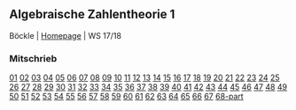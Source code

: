 ## Algebraische Zahlentheorie 1
Böckle | [Homepage](http://typo.iwr.uni-heidelberg.de/groups/arith-geom/home/members/david-guiraud/algebraische-zahlentheorie-1/) | WS 17/18

### Mitschrieb
 [01](https://drive.google.com/open?id=0B738tM3wQ8k9WHhBOU5paXZCdnc)     [02](https://drive.google.com/open?id=0B738tM3wQ8k9WlNPb19IODA0ZEU)     [03](https://drive.google.com/open?id=0B738tM3wQ8k9ME9SYkNGSkR4U0U)     [04](https://drive.google.com/open?id=0B738tM3wQ8k9WkozOVJfQ3BZUE0)     [05](https://drive.google.com/open?id=0B738tM3wQ8k9NFZSMm81Uk54eGc)     [06](https://drive.google.com/open?id=0B738tM3wQ8k9OEk2ZzlZclc4STQ)   [07](https://drive.google.com/open?id=0B738tM3wQ8k9dmI0UTdTVlZ6Vlk)     [08](https://drive.google.com/open?id=0B738tM3wQ8k9ZEYyN0tjc3NLazg)     [09](https://drive.google.com/open?id=0B738tM3wQ8k9eU96UTN6bjVKR3c)     [10](https://drive.google.com/open?id=0B738tM3wQ8k9Y1BxbkNqOGN5Y1E)     [11](https://drive.google.com/open?id=0B738tM3wQ8k9V0s4SFJhWlNXVDQ)     [12](https://drive.google.com/open?id=0B738tM3wQ8k9eU1GX0V0Q2docVk)     [13](https://drive.google.com/open?id=0B738tM3wQ8k9ODZjbkg0eF8xNkk)     [14](https://drive.google.com/open?id=0B738tM3wQ8k9SnpjWmhJYXNhYlk)    [15](https://drive.google.com/open?id=0B738tM3wQ8k9WEVseVV0aGt2QTg)     [16](https://drive.google.com/open?id=1EtOfYzNBgYlnqfdpr3ZBSuAS1W7EGPTF)     [17](https://drive.google.com/open?id=1R4oQTPhcxGItrif0WTXGeXj14xH8xz0R)     [18](https://drive.google.com/open?id=1TXILthntUVI1EoAnH86wHZ1mzRye0znp)     [19](https://drive.google.com/open?id=1_OccSKaTpBUrweUUH7NF84tUXEXreAu-)     [20](https://drive.google.com/open?id=1Dvnu_NRTWSEKJOMQUkovOQqwJPbUavx0)     [21](https://drive.google.com/open?id=1OrrRKbVwJQ2SrtFuE1myhFrpl1DCeoS_)     [22](https://drive.google.com/open?id=1LdjTStKWMvQaT5Y3NRBOHGOI7yTDw5Q3)     [23](https://drive.google.com/open?id=1NzT7S8RtT-PGlKiZUHgAgunLk_QIl0h1)     [24](https://drive.google.com/open?id=1bsYVTYH-uY6eAMtYzT0sbi05OZ9HS2bG)     [25](https://drive.google.com/open?id=1ewUEejD98NnDhNb-ZjoNeqA8TLrYWDYR)     [26](https://drive.google.com/open?id=1KE6feDzD-sRLRvS3Dkr2BD2IwU1EQn0a)     [27](https://drive.google.com/open?id=1zXOZLgJAOH7O175qaV_mD-KrZ4UMZBTN)     [28](https://drive.google.com/open?id=12BLITZra04VT7b2x41BfhBvFFRKsXEQW)     [29](https://drive.google.com/open?id=1uIMME5wMg7BGJOQ2MfYks3-gVvK2glAe)     [30](https://drive.google.com/open?id=1UH23GXEWt1bFlkoy94-Alv87SgACjQXV)     [31](https://drive.google.com/open?id=1cz1NNU6_CKImsnw1lIyHpmS3eQ2WcGJt)     [32](https://drive.google.com/open?id=1QctpPbSm3A6oR-zeLgR6TTIRvV7UI4x8)     [33](https://drive.google.com/open?id=1hRwrm4_4Vp-FucUjG4U-wMb8fK9YQSi6)     [34](https://drive.google.com/open?id=1cAxd3kBh6sDune5LyJjeUyaIWsEvZhwS)     [35](https://drive.google.com/open?id=1c3gqo2dOgkN1J8ap0GDYSn_3HsRACJuS)     [36](https://drive.google.com/open?id=1zcbIvpbMy5efVUPcxkKDDC0S4rn_0fra)     [37](https://drive.google.com/open?id=1PKCKZNcGtjxp35RJ6lFpREi_zTLuZkhW)     [38](https://drive.google.com/open?id=1Z86PhzRiKDzVBQME4NSUw9MlubznB693)     [39](https://drive.google.com/open?id=124MgKivjgKt7fcgw8u1zhCgB30e0S7i2)     [40](https://drive.google.com/open?id=1BkW--Ek5T1TVHL-_vMm2QrYKh1vubO8o)     [41](https://drive.google.com/open?id=1c6ogggRzJLIxBuvV2WcSqF4nRlVVQu2Q)     [42](https://drive.google.com/open?id=1sJwE5W1BfirwheQDdC2rmhRkx0sRN7_A)     [43](https://drive.google.com/open?id=1GjfZNQjAhZtQk9Xs2qYCuYZ2a9Kd5W5i)     [44](https://drive.google.com/open?id=1NMDKnoZDMy5FhHPs3yu7PO8buZLPCxxN)     [45](https://drive.google.com/open?id=1HRIgqYQ4dhj3XkrxEbpEZIFDw5mHjVdj)     [46](https://drive.google.com/open?id=1rkzs7bvaZZeVvWFEFIQk5uIYugFxBhFm)     [47](https://drive.google.com/open?id=1P0nGd6ujwndMiXY6RXWH29M3ljc3pO2P)     [48](https://drive.google.com/open?id=1kRPAaNoQccopx_W97CTNMiZYdn3kM393)     [49](https://drive.google.com/open?id=13Dux60eGdFmztrCuTp80TSjKkMcm1e8t)     [50](https://drive.google.com/open?id=1Rntr8vpI6vecEKqnnrrrYTALaoBTVqs5)     [51](https://drive.google.com/open?id=1mS65vgcdpCyBGDsfazRO55qOc6Hehntq)     [52](https://drive.google.com/open?id=1IiO8sk48i4zyMcWUTwvsA_V9DUqGn3s7)     [53](https://drive.google.com/open?id=1OyH4B1fXgzYaVH0Tv57cf1aP4UqwTbve)     [54](https://drive.google.com/open?id=17uT4raiO6PRvK0c5X2k2a5vPrYeJqFaL)     [55](https://drive.google.com/open?id=1zIJqIr_CVvya3awRpuZlPqBPjhw28qXe)     [56](https://drive.google.com/open?id=1imLwS_l02LyNAcOJqREJU_zmrh_HLDH4)     [57](https://drive.google.com/open?id=1KSm1wBbhVih8y_QT09Ckr_6xnd46s33j)     [58](https://drive.google.com/open?id=1x0lxRbaucH4zuT7mrfS02srWyacHh6OJ)     [59](https://drive.google.com/open?id=1yl9TVW3oFmdrYGy4zHxodfrUNgdOuG4P)     [60](https://drive.google.com/open?id=1mu4kyBd7P99vgSh11WJWXTlAwm-I_Mjn)     [61](https://drive.google.com/open?id=1Tw4FNXEHTMd8wXyRIgErnAmwu2zEJo_s)     [62](https://drive.google.com/open?id=1ShBm4G_uEeJIWbUlJsiRC6M3IiV76f6A)     [63](https://drive.google.com/open?id=1pAmLtA6Zi80bNTj31mGpJ6-eGr5HmnfH)     [64](https://drive.google.com/open?id=1NnSbyJEW_XJ-VexNPAuGAcsMJgWImW3U)     [65](https://drive.google.com/open?id=1wRYDHJ-C1LJwB52aeuCJugn3d_0SGlCS)     [66](https://drive.google.com/open?id=1f4v5un0C0mDh2xI0oW379pVmPlfaum_w)     [67](https://drive.google.com/open?id=1LeBlWWYFAt-H_WFCYWsCqR7_LCFi4ZaM)     [68-part](https://drive.google.com/open?id=1KeLxIRlhW7nY_4d4i6pGW7VR3sHVjeXd)

